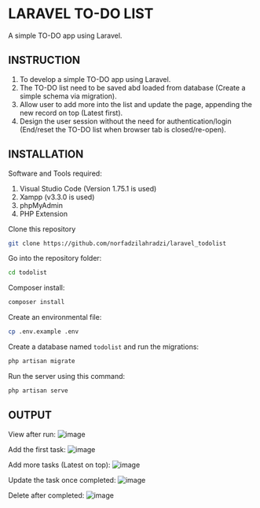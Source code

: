 # LARAVEL TO-DO LIST

A simple TO-DO app using Laravel.

## INSTRUCTION

1. To develop a simple TO-DO app using Laravel.
2. The TO-DO list need to be saved abd loaded from database (Create a simple schema via migration).
3. Allow user to add more into the list and update the page, appending the new record on top (Latest first).
4. Design the user session without the need for authentication/login (End/reset the TO-DO list when browser tab is closed/re-open).

## INSTALLATION

Software and Tools required:

1. Visual Studio Code (Version 1.75.1 is used)
2. Xampp (v3.3.0 is used)
3. phpMyAdmin
4. PHP Extension

Clone this repository
```bash
git clone https://github.com/norfadzilahradzi/laravel_todolist
```

Go into the repository folder:
```bash
cd todolist
```

Composer install:
```bash
composer install
```

Create an environmental file:
```bash
cp .env.example .env
```

Create a database named `todolist` and run the migrations:
```bash
php artisan migrate
```

Run the server using this command:
```bash
php artisan serve
```

## OUTPUT

View after run:
![image](https://user-images.githubusercontent.com/43487073/221398982-c9e6b389-43a4-49df-9d1f-aa3882b4ef3e.png)

Add the first task:
![image](https://user-images.githubusercontent.com/43487073/221399038-6635c79f-1dc2-48f4-84c5-39b55416a034.png)

Add more tasks (Latest on top):
![image](https://user-images.githubusercontent.com/43487073/221399109-5ad7c434-4950-42fe-94e9-76c5f558837e.png)

Update the task once completed:
![image](https://user-images.githubusercontent.com/43487073/221399150-6f1baed4-73e6-441d-8e8e-33085cb46936.png)

Delete after completed:
![image](https://user-images.githubusercontent.com/43487073/221399169-1b82e39d-1028-410c-9e1e-24a01b7e302e.png)



